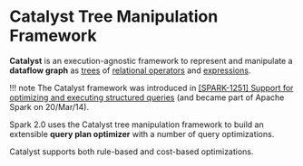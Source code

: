 # Catalyst Tree Manipulation Framework

**Catalyst** is an execution-agnostic framework to represent and manipulate a **dataflow graph** as [trees](TreeNode.md) of [relational operators](QueryPlan.md) and [expressions](../expressions/Expression.md).

!!! note
    The Catalyst framework was introduced in [[SPARK-1251] Support for optimizing and executing structured queries](https://issues.apache.org/jira/browse/SPARK-1251) (and became part of Apache Spark on 20/Mar/14).

Spark 2.0 uses the Catalyst tree manipulation framework to build an extensible **query plan optimizer** with a number of query optimizations.

Catalyst supports both rule-based and cost-based optimizations.
